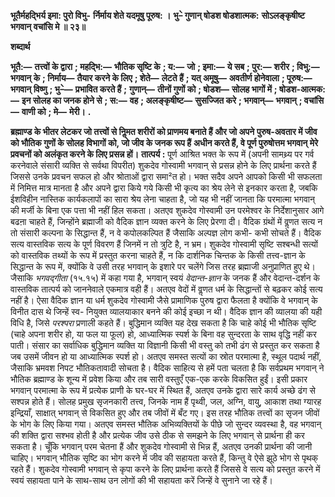 **भूतैर्महद्भिर्य इमा: पुरो विभु-** **र्निर्माय शेते यदमूषु पूरुष: ।** **भु–े गुणान् षोडश षोडशात्मक:** **सोऽलङ्कृषीष्ट भगवान् वचांसि मे ॥ २३॥** 

**शब्दार्थ** 

**भूतै:—** **तत्त्वों के द्वारा** **; महद्भि:—** **भौतिक सृष्टि के** **; य:—** **जो** **; इमा:—** **ये सब** **; पुर:—** **शरीर** **; विभु:—** **भगवान् के** **; निर्माय—** **तैयार करने के लिए** **; शेते—** **लेटते हैं** **; यत् अमूषु—** **अवतीर्ण होनेवाला** **; पूरुष:—** **भगवान् विष्णु** **; भु–े—** **प्रभावित करते हैं** **;** **गुणान्—** **तीनों गुणों को** **; षोडश—** **सोलह भागों में** **; षोडश-आत्मक:—** **इन सोलह का जनक होने से** **; स:—** **वह** **; अलङ्कृषीष्ट—** **सुसज्जित करे** **; भगवान्—** **भगवान्** **; वचांसि—** **वाणी को** **; मे—** **मेरी।** **.** 

**ब्रह्माण्ड के भीतर लेटकर जो तत्त्वों से निॢमत शरीरों को प्राणमय बनाते हैं और जो अपने** **पुरुष-अवतार में जीव को भौतिक गुणों के सोलह विभागों को, जो जीव के जनक रूप हैं** **अधीन करते हैं, वे पूर्ण पुरुषोत्तम भगवान् मेरे प्रवचनों को अलंकृत करने के लिए प्रसन्न हों।** **तात्पर्य :** पूर्ण आश्रित भक्त के रूप में (अपनी सामथ्र्य पर गर्व करनेवाले संसारी व्यक्ति से सर्वथा विपरीत) शुकदेव गोस्वामी भगवान् से प्रसन्न होने के लिए प्रार्थना करते हैं जिससे उनके प्रवचन सफल हो और श्रोताओं द्वारा समा²त हो। भक्त सदैव अपने आपको किसी भी सफलता में निमित्त मात्र मानता है और अपने द्वारा किये गये किसी भी कृत्य का श्रेय लेने से इनकार करता है, जबकि ईशविहीन नास्तिक कार्यकलापों का सारा श्रेय लेना चाहता है, जो यह भी नहीं जानता कि परमात्मा भगवान् की मर्जी के बिना एक पत्ता भी नहीं हिल सकता। अतएव शुकदेव गोस्वामी उन परमेश्वर के निर्देशानुसार आगे बढऩा चाहते हैं, जिन्होंने ब्रह्माजी को वैदिक ज्ञान व्यक्त करने के लिए प्रेरणा दी। वैदिक ग्रंथों में वॢणत सत्य न तो संसारी कल्पना के सिद्धान्त हैं, न वे कपोलकल्पित हैं जैसाकि अल्पज्ञ लोग कभी- कभी सोचते हैं। वैदिक सत्य वास्तविक सत्य के पूर्ण विवरण हैं जिनमें न तो त्रुटि है, न भ्रम। शुकदेव गोस्वामी सृष्टि सश्बन्धी सत्यों को वास्तविक तथ्यों के रूप में प्रस्तुत करना चाहते हैं, न कि दार्शनिक चिन्तक के किसी तत्त्व-ज्ञान के सिद्धान्त के रूप में, क्योंकि वे उसी तरह भगवान् के इशारे पर चलेंगे जिस तरह ब्रह्माजी अनुप्राणित हुए थे। जैसाकि *भगवद्गीता* (१५.१५) में कहा गया है, भगवान् स्वयं *वेदान्त-ज्ञान* के जनक हैं और वेदान्त-दर्शन के वास्तविक तात्पर्य को जाननेवाले एकमात्र वही हैं। अतएव वेदों में वॢणत धर्म के सिद्धान्तों से बढ़कर कोई सत्य नहीं है। ऐसा वैदिक ज्ञान या धर्म शुकदेव गोस्वामी जैसे प्रामाणिक पुरुष द्वारा फैलता है क्योंकि वे भगवान् के विनीत दास थे जिन्हें स्व- नियुक्त व्यालयाकार बनने की कोई इच्छा न थी। वैदिक ज्ञान की व्यालया की यही विधि है, जिसे *परश्परा* प्रणाली कहते हैं। बुद्धिमान व्यक्ति यह देख सकता है कि चाहे कोई भी भौतिक सृष्टि (चाहे अपना शरीर हो, या फल या फूल) हो, आध्यात्मिक स्पर्श के बिना वह सुन्दरता के साथ वृद्धि नहीं कर पाती। संसार का सर्वाधिक बुद्धिमान व्यक्ति या विज्ञानी किसी भी वस्तु को तभी ढंग से प्रस्तुत कर सकता है जब उसमें जीवन हो या आध्यात्मिक स्पर्श हो। अतएव समस्त सत्यों का स्रोत परमात्मा है, स्थूल पदार्थ नहीं, जैसाकि भ्रमवश निपट भौतिकतावादी सोचता है। वैदिक साहित्य से हमें पता चलता है कि सर्वप्रथम भगवान् ने भौतिक ब्रह्माण्ड के शून्य में प्रवेश किया और तब सारी वस्तुएँ एक-एक करके विकसित हुईं। इसी प्रकार भगवान् परमात्मा के रूप में प्रत्येक प्राणी के घर-घर में स्थित हैं, अतएव उनके द्वारा सारे कार्य अच्छे ढंग से सश्पन्न होते हैं। सोलह प्रमुख सृजनकारी तत्त्व, जिनके नाम हैं पृथ्वी, जल, अग्नि, वायु, आकाश तथा ग्यारह इन्द्रियाँ, साक्षात् भगवान् से विकसित हुए और तब जीवों में बँट गए। इस तरह भौतिक तत्त्वों का सृजन जीवों के भोग के लिए किया गया। अतएव समस्त भौतिक अभिव्यक्तियों के पीछे जो सुन्दर व्यवस्था है, वह भगवान् की शक्ति द्वारा सश्भव होती है और प्रत्येक जीव उसे ठीक से समझने के लिए भगवान् से प्रार्थना ही कर सकता है। चूँकि भगवान् परम चेतना हैं और शुकदेव गोस्वामी से भिन्न हैं, अतएव उनकी प्रार्थना की जानी चाहिए। भगवान् भौतिक सृष्टि का भोग करने में जीव की सहायता करते हैं, किन्तु वे ऐसे झूठे भोग से पृथक् रहते हैं। शुकदेव गोस्वामी भगवान् से कृपा करने के लिए प्रार्थना करते हैं जिससे वे सत्य को प्रस्तुत करने में स्वयं सहायता पाने के साथ-साथ उन लोगों की भी सहायता करें जिन्हें वे सुनाने जा रहे हैं। 
